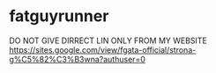 # fatguyrunner
DO NOT GIVE DIRRECT LIN ONLY FROM MY WEBSITE https://sites.google.com/view/fgata-official/strona-g%C5%82%C3%B3wna?authuser=0
